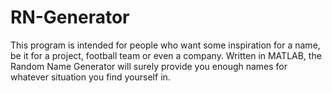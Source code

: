 # RN-Generator
This program is intended for people who want some inspiration for a name, be it for a project, football team or even a company. Written in MATLAB, the Random Name Generator will surely provide you enough names for whatever situation you find yourself in. 
